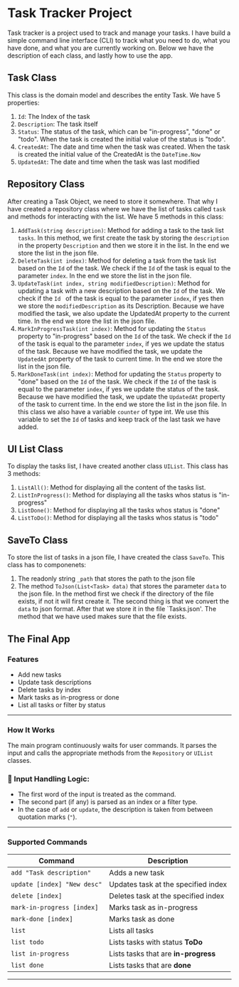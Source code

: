 # Task Tracker Project
Task tracker is a project used to track and manage your tasks. I have build a simple command line interface (CLI) to track what you need to do, what you have done, and what you are currently working on. 
Below we have the description of each class, and lastly how to use the app.

## Task Class
This class is the domain model and describes the entity Task. We have 5 properties:
1. `Id`: The Index of the task
2. `Description`: The task itself
3. `Status`: The status of the task, which can be "in-progress", "done" or "todo". When the task is created the initial value of the status is "todo".
4. `CreatedAt`: The date and time when the task was created. When the task is created the initial value of the CreatedAt is the `DateTime.Now`
5. `UpdatedAt`: The date and time when the task was last modified

## Repository Class
After creating a Task Object, we need to store it somewhere. That why I have created a repository class where we have the list of tasks called `task` and methods for interacting with the list. We have 5 methods in this class:
1. `AddTask(string description)`: Method for adding a task to the task list `tasks`. In this method, we first create the task by storing the `description` in the property `Description` and then we store it in the list. In the end we store the list in the json file.
2. `DeleteTask(int index)`: Method for deleting a task from the task list based on the `Id` of the task. We check if the `Id` of the task is equal to the parameter `index`. In the end we store the list in the json file.
3. `UpdateTask(int index, string modifiedDescription)`: Method for updating a task with a new description based on the `Id` of the task. We check if the `Id ` of the task is equal to the parameter `index`, if yes then we store the `modifiedDescription` as its Description. Because we have modified the task, we also update the UpdatedAt property to the current time. In the end we store the list in the json file.
4. `MarkInProgressTask(int index)`: Method for updating the `Status` property to "in-progress" based on the `Id` of the task. We check if the `Id` of the task is equal to the parameter `index`, if yes we update the status of the task. Because we have modified the task, we update the `UpdatedAt` property of the task to current time. In the end we store the list in the json file.
5. `MarkDoneTask(int index)`: Method for updating the `Status` property to "done" based on the `Id` of the task. We check if the `Id` of the task is equal to the parameter `index`, if yes we update the status of the task. Because we have modified the task, we update the `UpdatedAt` property of the task to current time. In the end we store the list in the json file.
In this class we also have a variable `counter` of type int. We use this variable to set the `Id` of tasks and keep track of the last task we have added.

## UI List Class
To display the tasks list, I have created another class `UIList`. This class has 3 methods:
1. `ListAll()`: Method for displaying all the content of the tasks list.
2. `ListInProgress()`: Method for displaying all the tasks whos status is "in-progress"
3. `ListDone()`: Method for displaying all the tasks whos status is "done"
4. `ListToDo()`: Method for displaying all the tasks whos status is "todo"

## SaveTo Class
To store the list of tasks in a json file, I have created the class `SaveTo`. This class has to componenets:
1. The readonly string `_path` that stores the path to the json file
2. The method `ToJson(List<Task> data)` that stores the parameter `data` to the json file. In the method first we check if the directory of the file exists, if not it will first create it. The second thing is that we convert the `data` to json format. After that we store it in the file `Tasks.json'. The method that we have used makes sure that the file exists.

## The Final App
### Features

- Add new tasks
- Update task descriptions
- Delete tasks by index
- Mark tasks as in-progress or done
- List all tasks or filter by status

---

### How It Works

The main program continuously waits for user commands. It parses the input and calls the appropriate methods from the `Repository` or `UIList` classes.

### 🧠 Input Handling Logic:

- The first word of the input is treated as the command.
- The second part (if any) is parsed as an index or a filter type.
- In the case of `add` or `update`, the description is taken from between quotation marks (`"`).

---

### Supported Commands

| Command                         | Description                                 |
|----------------------------------|---------------------------------------------|
| `add "Task description"`         | Adds a new task                             |
| `update [index] "New desc"`      | Updates task at the specified index         |
| `delete [index]`                 | Deletes task at the specified index         |
| `mark-in-progress [index]`       | Marks task as in-progress                   |
| `mark-done [index]`              | Marks task as done                          |
| `list`                           | Lists all tasks                             |
| `list todo`                      | Lists tasks with status **ToDo**            |
| `list in-progress`               | Lists tasks that are **in-progress**        |
| `list done`                      | Lists tasks that are **done**               |

---
